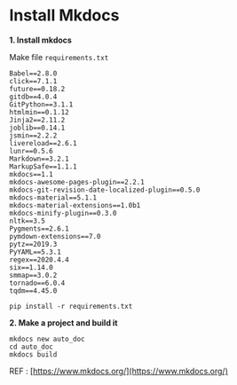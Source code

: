 # Install Mkdocs

**1. Install mkdocs**

Make file `requirements.txt`

```
Babel==2.8.0
click==7.1.1
future==0.18.2
gitdb==4.0.4
GitPython==3.1.1
htmlmin==0.1.12
Jinja2==2.11.2
joblib==0.14.1
jsmin==2.2.2
livereload==2.6.1
lunr==0.5.6
Markdown==3.2.1
MarkupSafe==1.1.1
mkdocs==1.1
mkdocs-awesome-pages-plugin==2.2.1
mkdocs-git-revision-date-localized-plugin==0.5.0
mkdocs-material==5.1.1
mkdocs-material-extensions==1.0b1
mkdocs-minify-plugin==0.3.0
nltk==3.5
Pygments==2.6.1
pymdown-extensions==7.0
pytz==2019.3
PyYAML==5.3.1
regex==2020.4.4
six==1.14.0
smmap==3.0.2
tornado==6.0.4
tqdm==4.45.0
```

```
pip install -r requirements.txt
```

**2. Make a project and build it**

```
mkdocs new auto_doc
cd auto_doc
mkdocs build
```

REF : [https://www.mkdocs.org/](https://www.mkdocs.org/)
